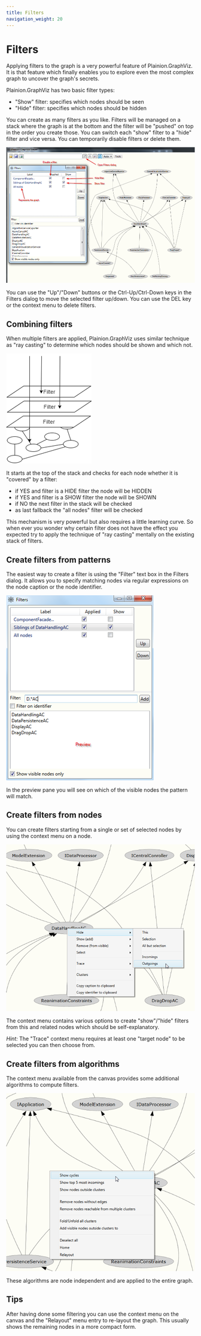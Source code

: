 ```yaml
---
title: Filters
navigation_weight: 20
---
```


# Filters

Applying filters to the graph is a very powerful feature of Plainion.GraphViz. It is that feature which 
finally enables you to explore even the most complex graph to uncover the graph's secrets.

Plainion.GraphViz has two basic filter types:

- "Show" filter: specifies which nodes should be seen
- "Hide" filter: specifies which nodes should be hidden

You can create as many filters as you like. Filters will be managed on a stack where the graph is at the bottom 
and the filter will be "pushed" on top in the order you create those. You can switch each "show" filter to a "hide"
filter and vice versa. You can temporarily disable filters or delete them.

![](Screenshots/FiltersEditor.png) 

You can use the "Up"/"Down" buttons or the Ctrl-Up/Ctrl-Down keys in the Filters dialog to move the selected filter up/down.
You can use the DEL key or the context menu to delete filters.

## Combining filters

When multiple filters are applied, Plainion.GraphViz uses similar technique as "ray casting" to determine which nodes should 
be shown and which not. 

![](Screenshots/RayCasting.png) 

It starts at the top of the stack and checks for each node whether it is "covered" by a filter:

- if YES and filter is a HIDE filter the node will be HIDDEN
- if YES and filter is a SHOW filter the node will be SHOWN
- if NO the next filter in the stack will be checked
- as last fallback the "all nodes" filter will be checked

This mechanism is very powerful but also requires a little learning curve. So when ever you wonder why certain filter does
not have the effect you expected try to apply the technique of "ray casting" mentally on the existing stack of filters.

## Create filters from patterns

The easiest way to create a filter is using the "Filter" text box in the Filters dialog. It allows you to specify matching
nodes via regular expressions on the node caption or the node identifier.

![](Screenshots/FilterWithPattern.png) 

In the preview pane you will see on which of the visible nodes the pattern will match.

## Create filters from nodes

You can create filters starting from a single or set of selected nodes by using the context menu on a node.

![](Screenshots/FilterFromNodes.png) 

The context menu contains various options to create "show"/"hide" filters from this and related nodes
which should be self-explanatory.

*Hint:* The "Trace" context menu requires at least one "target node" to be selected you can then choose from.

## Create filters from algorithms

The context menu available from the canvas provides some additional algorithms to compute filters.

![](Screenshots/FilterFromAlgos.png) 

These algorithms are node independent and are applied to the entire graph.

## Tips

After having done some filtering you can use the context menu on the canvas and the "Relayout" menu entry to re-layout
the graph. This usually shows the remaining nodes in a more compact form.

